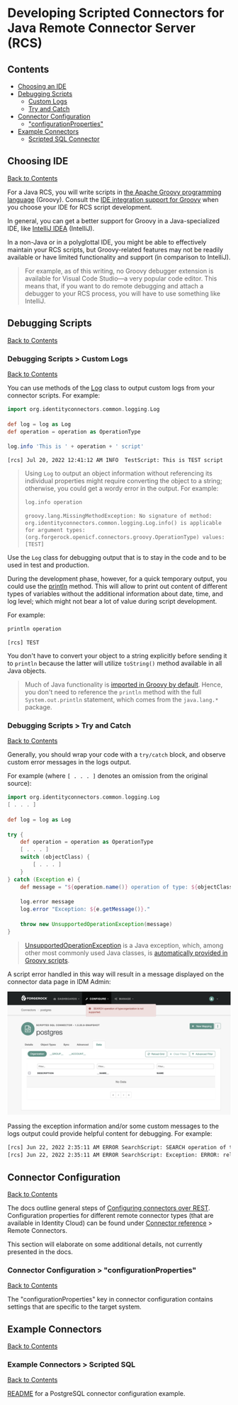 # Developing Scripted Connectors for Java Remote Connector Server (RCS)

## <a id="contents" name="contents"></a>Contents

* [Choosing an IDE](#developing-ide)
* [Debugging Scripts](#developing-debugging-scripts)
    * [Custom Logs](#developing-debugging-scripts-custom-logs)
    * [Try and Catch](#developing-debugging-scripts-try-catch)
* [Connector Configuration](#developing-connector-configuration)
    * ["configurationProperties"](#developing-connector-configuration-configuration-properties)
* [Example Connectors](#example-connectors)
    * [Scripted SQL Connector](#example-connectors-scripted-sql)

## <a id="developing-ide" name="developing-ide"></a>Choosing IDE

[Back to Contents](#contents)

For a Java RCS, you will write scripts in [the Apache Groovy programming language](https://groovy-lang.org/) (Groovy). Consult the [IDE integration support for Groovy](https://groovy-lang.org/ides.html) when you choose your IDE for RCS script development.

In general, you can get a better support for Groovy in a Java-specialized IDE, like [IntelliJ IDEA](https://www.jetbrains.com/idea/) (IntelliJ).

In a non-Java or in a polyglottal IDE, you might be able to effectively maintain your RCS scripts, but Groovy-related features may not be readily available or have limited functionality and support (in comparison to IntelliJ).

> For example, as of this writing, no Groovy debugger extension is available for Visual Code Studio—a very popular code editor. This means that, if you want to do remote debugging and attach a debugger to your RCS process, you will have to use something like IntelliJ.

## <a id="developing-debugging-scripts" name="developing-debugging-scripts"></a>Debugging Scripts

[Back to Contents](#contents)

### <a id="developing-debugging-scripts-custom-logs" name="developing-debugging-scripts-custom-logs"></a>Debugging Scripts > Custom Logs

[Back to Contents](#contents)

You can use methods of the [Log](https://backstage.forgerock.com/docs/idcloud-idm/latest/_attachments/apidocs/org/identityconnectors/common/logging/Log.html) class to output custom logs from your connector scripts. For example:

```groovy
import org.identityconnectors.common.logging.Log

def log = log as Log
def operation = operation as OperationType

log.info 'This is ' + operation + ' script'
```

```
[rcs] Jul 20, 2022 12:41:12 AM INFO  TestScript: This is TEST script
```

> Using `Log` to output an object information without referencing its individual properties might require converting the object to a string; otherwise, you could get a wordy error in the output. For example:
>
> ```groovy
> log.info operation
> ```
>
> ```
> groovy.lang.MissingMethodException: No signature of method: org.identityconnectors.common.logging.Log.info() is applicable for argument types: (org.forgerock.openicf.connectors.groovy.OperationType) values: [TEST]
> ```

Use the `Log` class for debugging output that is to stay in the code and to be used in test and production.

During the development phase, however, for a quick temporary output, you could use the [println](https://docs.oracle.com/en/java/javase/11/docs/api/java.base/java/io/PrintStream.html) method. This will allow to print out content of different types of variables without the additional information about date, time, and log level; which might not bear a lot of value during script development.

For example:

```groovy
println operation
```


```
[rcs] TEST
```

You don't have to convert your object to a string explicitly before sending it to `println` because the latter will utilize `toString()` method available in all Java objects.

> Much of Java functionality is [imported in Groovy by default](https://groovy-lang.org/structure.html#_default_imports). Hence, you don't need to reference the `println` method with the full `System.out.println` statement, which comes from the `java.lang.*` package.

### <a id="developing-debugging-scripts-try-catch" name="developing-debugging-scripts-try-catch"></a>Debugging Scripts > Try and Catch

[Back to Contents](#contents)

Generally, you should wrap your code with a `try/catch` block, and observe custom error messages in the logs output.

For example (where `[ . . . ]` denotes an omission from the original source):

```groovy
import org.identityconnectors.common.logging.Log
[ . . . ]

def log = log as Log

try {
    def operation = operation as OperationType
    [ . . . ]
    switch (objectClass) {
        [ . . . ]
    }
} catch (Exception e) {
    def message = "${operation.name()} operation of type: ${objectClass.objectClassValue} is not supported."

    log.error message
    log.error "Exception: ${e.getMessage()}."

    throw new UnsupportedOperationException(message)
}
```

> [UnsupportedOperationException](https://docs.oracle.com/en/java/javase/11/docs/api/java.base/java/lang/UnsupportedOperationException.html) is a Java exception, which, among other most commonly used Java classes, is [automatically provided in Groovy scripts](https://groovy-lang.org/structure.html#_default_imports).

A script error handled in this way will result in a message displayed on the connector data page in IDM Admin:

<img alt="Error Message in IDM Admin Connector Screen, which reads—SEARCH operation of type: organization is not supported." src="README_files/rcs.connector.search-script.handled-exception.png" width="1024">

Passing the exception information and/or some custom messages to the logs output could provide helpful content for debugging. For example:

```bash
[rcs] Jun 22, 2022 2:35:11 AM ERROR SearchScript: SEARCH operation of type: organization is not supported.
[rcs] Jun 22, 2022 2:35:11 AM ERROR SearchScript: Exception: ERROR: relation "organisations" does not exist%0A  Position: 15.
```

##  <a id="developing-connector-configuration" name="developing-connector-configuration"></a>Connector Configuration

[Back to Contents](#contents)

The docs outline general steps of [Configuring connectors over REST](https://backstage.forgerock.com/docs/idcloud-idm/latest/connector-reference/configure-connector.html#connector-wiz-REST). Configuration properties for different remote connector types (that are available in Identity Cloud) can be found under [Connector reference](https://backstage.forgerock.com/docs/idcloud-idm/latest/connector-reference/preface.html) > Remote Connectors.

This section will elaborate on some additional details, not currently presented in the docs.

###  <a id="developing-connector-configuration-configuration-properties" name="developing-connector-configuration-configuration-properties"></a>Connector Configuration > "configurationProperties"

[Back to Contents](#contents)

The "configurationProperties" key in connector configuration contains settings that are specific to the target system.

## <a id="example-connectors" name="example-connectors"></a>Example Connectors

[Back to Contents](#contents)

### <a id="example-connectors-scripted-sql" name="example-connectors-scripted-sql"></a>Example Connectors > Scripted SQL

[Back to Contents](#contents)

[README](./connectors/postgres/README.md) for a PostgreSQL connector configuration example.
